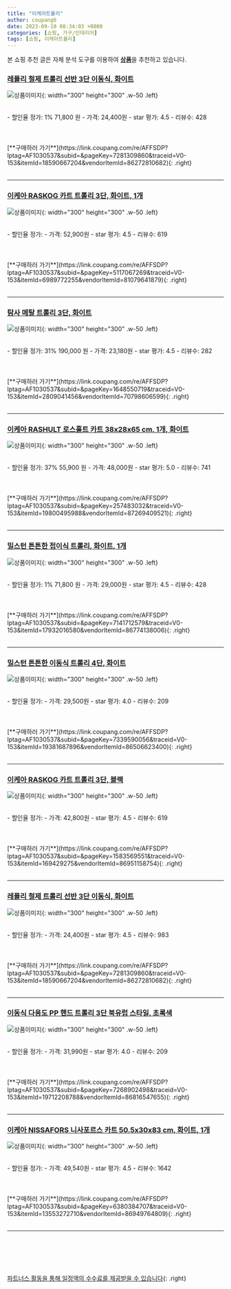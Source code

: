 ```yaml
---
title: "이케아트롤리"
author: coupang6
date: 2023-09-10 08:34:03 +0800
categories: [쇼핑, 가구/인테리어]
tags: [쇼핑, 이케아트롤리]
---
```


본 쇼핑 추천 글은 자체 분석 도구를 이용하여 [**상품**](https://link.coupang.com/a/bao1ui)을 추천하고 있습니다.

### [레퓰리 철제 트롤리 선반 3단 이동식, 화이트](https://link.coupang.com/re/AFFSDP?lptag=AF1030537&subid=&pageKey=7281309860&traceid=V0-153&itemId=18590667204&vendorItemId=86272810682)

![상품이미지](https://thumbnail8.coupangcdn.com/thumbnails/remote/230x230ex/image/vendor_inventory/df3d/69fbb7a95f68f648aaae6255553f65bd1fdf7690310c6ce2b49cd5785c96.jpg){: width="300" height="300" .w-50 .left}


<br>
- 할인율 정가: 1%  71,800   원
- 가격: 24,400원
- star 평가: 4.5
- 리뷰수: 428
<br>
<br>
<br>
<br>
[**구매하러 가기**](https://link.coupang.com/re/AFFSDP?lptag=AF1030537&subid=&pageKey=7281309860&traceid=V0-153&itemId=18590667204&vendorItemId=86272810682){: .right}
<br>
<br>

---

### [이케아 RASKOG 카트 트롤리 3단, 화이트, 1개](https://link.coupang.com/re/AFFSDP?lptag=AF1030537&subid=&pageKey=5117067269&traceid=V0-153&itemId=6989772255&vendorItemId=81079641879)

![상품이미지](https://thumbnail7.coupangcdn.com/thumbnails/remote/230x230ex/image/vendor_inventory/46ae/55590c610847ec67a9c39e1ad38ea6ab28038844e295263a01ae5474fc28.jpeg){: width="300" height="300" .w-50 .left}


<br>
- 할인율 정가: 
- 가격: 52,900원
- star 평가: 4.5
- 리뷰수: 619
<br>
<br>
<br>
<br>
[**구매하러 가기**](https://link.coupang.com/re/AFFSDP?lptag=AF1030537&subid=&pageKey=5117067269&traceid=V0-153&itemId=6989772255&vendorItemId=81079641879){: .right}
<br>
<br>

---

### [탐사 메탈 트롤리 3단, 화이트](https://link.coupang.com/re/AFFSDP?lptag=AF1030537&subid=&pageKey=1648550719&traceid=V0-153&itemId=2809041456&vendorItemId=70798606599)

![상품이미지](https://thumbnail6.coupangcdn.com/thumbnails/remote/230x230ex/image/retail/images/4794949558136395-71ee2eab-2773-4b1d-9768-b6a3f9572f04.jpg){: width="300" height="300" .w-50 .left}


<br>
- 할인율 정가: 31%  190,000   원
- 가격: 23,180원
- star 평가: 4.5
- 리뷰수: 282
<br>
<br>
<br>
<br>
[**구매하러 가기**](https://link.coupang.com/re/AFFSDP?lptag=AF1030537&subid=&pageKey=1648550719&traceid=V0-153&itemId=2809041456&vendorItemId=70798606599){: .right}
<br>
<br>

---

### [이케아 RASHULT 로스훌트 카트 38x28x65 cm, 1개, 화이트](https://link.coupang.com/re/AFFSDP?lptag=AF1030537&subid=&pageKey=257483032&traceid=V0-153&itemId=19800495988&vendorItemId=87269409521)

![상품이미지](https://thumbnail8.coupangcdn.com/thumbnails/remote/230x230ex/image/vendor_inventory/8101/e99e61afae6e460518df5cc6613f5aedc672d09a9f88481613abbb3ea1fa.JPG){: width="300" height="300" .w-50 .left}


<br>
- 할인율 정가: 37%  55,900   원
- 가격: 48,000원
- star 평가: 5.0
- 리뷰수: 741
<br>
<br>
<br>
<br>
[**구매하러 가기**](https://link.coupang.com/re/AFFSDP?lptag=AF1030537&subid=&pageKey=257483032&traceid=V0-153&itemId=19800495988&vendorItemId=87269409521){: .right}
<br>
<br>

---

### [밀스턴 튼튼한 접이식 트롤리, 화이트, 1개](https://link.coupang.com/re/AFFSDP?lptag=AF1030537&subid=&pageKey=7141712579&traceid=V0-153&itemId=17932016580&vendorItemId=86774138006)

![상품이미지](https://thumbnail9.coupangcdn.com/thumbnails/remote/230x230ex/image/vendor_inventory/e6d6/de9f02d85493b59a254f8f53ad517202a94878cd1caeef5e9dae62221c57.jpg){: width="300" height="300" .w-50 .left}


<br>
- 할인율 정가: 1%  71,800   원
- 가격: 29,000원
- star 평가: 4.5
- 리뷰수: 428
<br>
<br>
<br>
<br>
[**구매하러 가기**](https://link.coupang.com/re/AFFSDP?lptag=AF1030537&subid=&pageKey=7141712579&traceid=V0-153&itemId=17932016580&vendorItemId=86774138006){: .right}
<br>
<br>

---

### [밀스턴 튼튼한 이동식 트롤리 4단, 화이트](https://link.coupang.com/re/AFFSDP?lptag=AF1030537&subid=&pageKey=7339590056&traceid=V0-153&itemId=19381687896&vendorItemId=86506623400)

![상품이미지](https://thumbnail6.coupangcdn.com/thumbnails/remote/230x230ex/image/vendor_inventory/ded3/a72206c9a6346c36e157824ac3809ffb8bdc5422c7817e3a966b3c2be5c0.jpg){: width="300" height="300" .w-50 .left}


<br>
- 할인율 정가: 
- 가격: 29,500원
- star 평가: 4.0
- 리뷰수: 209
<br>
<br>
<br>
<br>
[**구매하러 가기**](https://link.coupang.com/re/AFFSDP?lptag=AF1030537&subid=&pageKey=7339590056&traceid=V0-153&itemId=19381687896&vendorItemId=86506623400){: .right}
<br>
<br>

---

### [이케아 RASKOG 카트 트롤리 3단, 블랙](https://link.coupang.com/re/AFFSDP?lptag=AF1030537&subid=&pageKey=1583569551&traceid=V0-153&itemId=169429275&vendorItemId=86951158754)

![상품이미지](https://thumbnail6.coupangcdn.com/thumbnails/remote/230x230ex/image/vendor_inventory/6723/82d6db09fac06e50debba1a6fd323ace56ae5a57f64d4015c648c6c0f787.JPG){: width="300" height="300" .w-50 .left}


<br>
- 할인율 정가: 
- 가격: 42,800원
- star 평가: 4.5
- 리뷰수: 619
<br>
<br>
<br>
<br>
[**구매하러 가기**](https://link.coupang.com/re/AFFSDP?lptag=AF1030537&subid=&pageKey=1583569551&traceid=V0-153&itemId=169429275&vendorItemId=86951158754){: .right}
<br>
<br>

---

### [레퓰리 철제 트롤리 선반 3단 이동식, 화이트](https://link.coupang.com/re/AFFSDP?lptag=AF1030537&subid=&pageKey=7281309860&traceid=V0-153&itemId=18590667204&vendorItemId=86272810682)

![상품이미지](https://thumbnail8.coupangcdn.com/thumbnails/remote/230x230ex/image/vendor_inventory/df3d/69fbb7a95f68f648aaae6255553f65bd1fdf7690310c6ce2b49cd5785c96.jpg){: width="300" height="300" .w-50 .left}


<br>
- 할인율 정가: 
- 가격: 24,400원
- star 평가: 4.5
- 리뷰수: 983
<br>
<br>
<br>
<br>
[**구매하러 가기**](https://link.coupang.com/re/AFFSDP?lptag=AF1030537&subid=&pageKey=7281309860&traceid=V0-153&itemId=18590667204&vendorItemId=86272810682){: .right}
<br>
<br>

---

### [이동식 다용도 PP 핸드 트롤리 3단 북유럽 스타일, 초록색](https://link.coupang.com/re/AFFSDP?lptag=AF1030537&subid=&pageKey=7268902498&traceid=V0-153&itemId=19712208788&vendorItemId=86816547655)

![상품이미지](https://thumbnail9.coupangcdn.com/thumbnails/remote/230x230ex/image/vendor_inventory/39be/52e7e1d98271af7720dad0ffaee1fc5abbb3412bede3b1142590e92477bc.jpg){: width="300" height="300" .w-50 .left}


<br>
- 할인율 정가: 
- 가격: 31,990원
- star 평가: 4.0
- 리뷰수: 209
<br>
<br>
<br>
<br>
[**구매하러 가기**](https://link.coupang.com/re/AFFSDP?lptag=AF1030537&subid=&pageKey=7268902498&traceid=V0-153&itemId=19712208788&vendorItemId=86816547655){: .right}
<br>
<br>

---

### [이케아 NISSAFORS 니사포르스 카트 50.5x30x83 cm, 화이트, 1개](https://link.coupang.com/re/AFFSDP?lptag=AF1030537&subid=&pageKey=6380384707&traceid=V0-153&itemId=13553272710&vendorItemId=86949764809)

![상품이미지](https://thumbnail10.coupangcdn.com/thumbnails/remote/230x230ex/image/vendor_inventory/b925/be803b99192437c213d3b9c09acf8007cba7bdaf379e2ca8ce038457312c.jpeg){: width="300" height="300" .w-50 .left}


<br>
- 할인율 정가: 
- 가격: 49,540원
- star 평가: 4.5
- 리뷰수: 1642
<br>
<br>
<br>
<br>
[**구매하러 가기**](https://link.coupang.com/re/AFFSDP?lptag=AF1030537&subid=&pageKey=6380384707&traceid=V0-153&itemId=13553272710&vendorItemId=86949764809){: .right}
<br>
<br>

---
<br><br><br><br><br> [파트너스 활동을 통해 일정액의 수수료를 제공받을 수 있습니다](https://link.coupang.com/a/bao1ui){: .right}